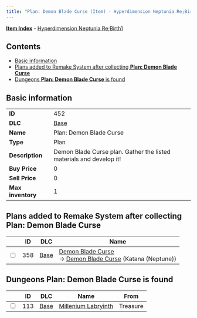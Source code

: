 ```yaml
---
title: "Plan: Demon Blade Curse (Item) - Hyperdimension Neptunia Re;Birth1"
---
```


[**Item Index**](/neptunia/rb1/item/index.html) - [Hyperdimension Neptunia Re;Birth1](/neptunia/rb1)

## Contents

- [Basic information](#basic-information)
- [Plans added to Remake System after collecting **Plan: Demon Blade Curse**](#plans-added-to-remake-system-after-collecting-plan-demon-blade-curse)
- [Dungeons **Plan: Demon Blade Curse** is found](#dungeons-plan-demon-blade-curse-is-found)

## Basic information

|   |   |
| -- | -- |
| **ID** | 452 |
| **DLC** | [Base](/neptunia/rb1/dlc/1-base.html) |
| **Name** | Plan: Demon Blade Curse |
| **Type** | Plan |
| **Description** | Demon Blade Curse plan. Gather the listed materials and develop it! |
| **Buy Price** | 0 |
| **Sell Price** | 0 |
| **Max inventory** | 1 |

## Plans added to Remake System after collecting **Plan: Demon Blade Curse**

|    | ID | DLC | Name |
| -- | -- | --- | ---- |
| <input type="checkbox" id="rb1-remake-1-358" class="trackbox" /> | 358 | [Base](/neptunia/rb1/dlc/1-base.html) | [Demon Blade Curse](/neptunia/rb1/remake/1-358-demon-blade-curse.html)<br />→ [Demon Blade Curse](/neptunia/rb1/item/1-2021-demon-blade-curse.html) (Katana (Neptune)) |

## Dungeons **Plan: Demon Blade Curse** is found

|    | ID | DLC | Name | From |
| -- | -- | --- | ---- | ---- |
| <input type="checkbox" id="rb1-dungeon-1-113" class="trackbox" /> | 113 | [Base](/neptunia/rb1/dlc/1-base.html) | [Millenium Labryinth](/neptunia/rb1/dungeon/1-113-millenium-labryinth.html) | Treasure |